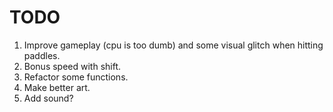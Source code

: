 # TODO

1. Improve gameplay (cpu is too dumb) and some visual glitch when hitting paddles.
2. Bonus speed with shift.
3. Refactor some functions.
4. Make better art.
5. Add sound?
